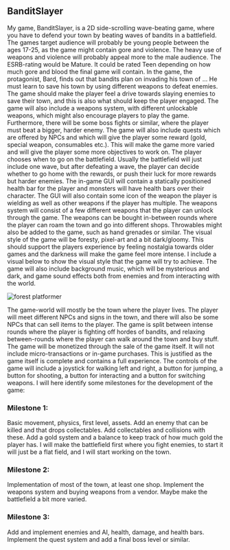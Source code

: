 ## BanditSlayer
My game, BanditSlayer, is a 2D side-scrolling wave-beating game, where you have to defend your town by beating waves of bandits in a battlefield.  
The games target audience will probably be young people between the ages 17-25, as the game might contain gore and violence. The heavy use of weapons and violence will probably appeal more to the male audience. The ESRB-rating would be Mature. It could be rated Teen depending on how much gore and blood the final game will contain. 
In the game, the protagonist, Bard, finds out that bandits plan on invading his town of ... He must learn to save his town by using different weapons to defeat enemies. The game should make the player feel a drive towards slaying enemies to save their town, and this is also what should keep the player engaged. The game will also include a weapons system, with different unlockable weapons, which might also encourage players to play the game. Furthermore, there will be some boss fights or similar, where the player must beat a bigger, harder enemy. The game will also include quests which are offered by NPCs and which will give the player some reward (gold, special weapon, consumables etc.). This will make the game more varied and will give the player some more objectives to work on. 
The player chooses when to go on the battlefield. Usually the battlefield will just include one wave, but after defeating a wave, the player can decide whether to go home with the rewards, or push their luck for more rewards but harder enemies. 
The in-game GUI will contain a statically positioned health bar for the player and monsters will have health bars over their character. The GUI will also contain some icon of the weapon the player is wielding as well as other weapons if the player has multiple. 
The weapons system will consist of a few different weapons that the player can unlock through the game. The weapons can be bought in-between rounds where the player can roam the town and go into different shops. Throwables might also be added to the game, such as hand grenades or similar.
The visual style of the game will be foresty, pixel-art and a bit dark/gloomy. This should support the players experience by feeling nostalgia towards older games and the darkness will make the game feel more intense. I include a visual below to show the visual style that the game will try to achieve. The game will also include background music, which will be mysterious and dark, and game sound effects both from enemies and from interacting with the world. 

![forest platformer](https://i.ytimg.com/vi/x9F2rTc8JYc/maxresdefault.jpg)

The game-world will mostly be the town where the player lives. The player will meet different NPCs and signs in the town, and there will also be some NPCs that can sell items to the player. The game is split between intense rounds where the player is fighting off hordes of bandits, and relaxing between-rounds where the player can walk around the town and buy stuff. 
The game will be monetized through the sale of the game itself. It will not include micro-transactions or in-game purchases. This is justified as the game itself is complete and contains a full experience. 
The controls of the game will include a joystick for walking left and right, a button for jumping, a button for shooting, a button for interacting and a button for switching weapons. 
I will here identify some milestones for the development of the game: 
### Milestone 1: 
Basic movement, physics, first level, assets. Add an enemy that can be killed and that drops collectables. Add collectables and collisions with these. Add a gold system and a balance to keep track of how much gold the player has. I will make the battlefield first where you fight enemies, to start it will just be a flat field, and I will start working on the town. 
### Milestone 2: 
Implementation of most of the town, at least one shop. Implement the weapons system and buying weapons from a vendor. Maybe make the battlefield a bit more varied. 
### Milestone 3: 
Add and implement enemies and AI, health, damage, and health bars. Implement the quest system and add a final boss level or similar. 

